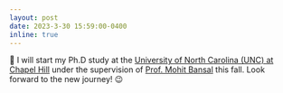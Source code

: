 ```yaml
---
layout: post
date: 2023-3-30 15:59:00-0400
inline: true
---
```


🤞 I will start my Ph.D study at the [University of North Carolina (UNC) at Chapel Hill](https://www.unc.edu/) under the supervision of [Prof. Mohit Bansal](https://www.cs.unc.edu/~mbansal/) this fall. Look forward to the new journey! 😉